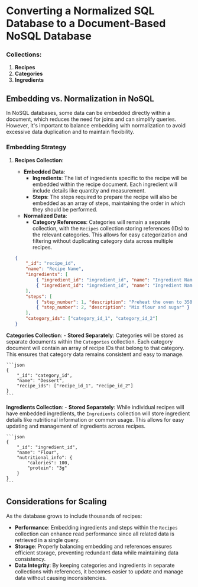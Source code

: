 # Converting a Normalized SQL Database to a Document-Based NoSQL Database

### Collections:
1. **Recipes**
2. **Categories**
3. **Ingredients**

## Embedding vs. Normalization in NoSQL

In NoSQL databases, some data can be embedded directly within a document, which reduces the need for joins and can simplify queries. However, it's important to balance embedding with normalization to avoid excessive data duplication and to maintain flexibility.

### Embedding Strategy

1. **Recipes Collection**:
    - **Embedded Data**:
        - **Ingredients**: The list of ingredients specific to the recipe will be embedded within the recipe document. Each ingredient will include details like quantity and measurement.
        - **Steps**: The steps required to prepare the recipe will also be embedded as an array of steps, maintaining the order in which they should be performed.
    - **Normalized Data**:
        - **Category References**: Categories will remain a separate collection, with the `Recipes` collection storing references (IDs) to the relevant categories. This allows for easy categorization and filtering without duplicating category data across multiple recipes.

    ```json
    {
        "_id": "recipe_id",
        "name": "Recipe Name",
        "ingredients": [
            { "ingredient_id": "ingredient_id", "name": "Ingredient Name", "quantity": "1", "measurement": "cup" },
            { "ingredient_id": "ingredient_id", "name": "Ingredient Name", "quantity": "2", "measurement": "tbsp" }
        ],
        "steps": [
            { "step_number": 1, "description": "Preheat the oven to 350°F" },
            { "step_number": 2, "description": "Mix flour and sugar" }
        ],
        "category_ids": ["category_id_1", "category_id_2"]
    }
    ```

 **Categories Collection**:
    - **Stored Separately**: Categories will be stored as separate documents within the `Categories` collection. Each category document will contain an array of recipe IDs that belong to that category. This ensures that category data remains consistent and easy to manage.

    ```json
    {
        "_id": "category_id",
        "name": "Dessert",
        "recipe_ids": ["recipe_id_1", "recipe_id_2"]
    }
    ```

 **Ingredients Collection**:
    - **Stored Separately**: While individual recipes will have embedded ingredients, the `Ingredients` collection will store ingredient details like nutritional information or common usage. This allows for easy updating and management of ingredients across recipes.

    ```json
    {
        "_id": "ingredient_id",
        "name": "Flour",
        "nutritional_info": {
            "calories": 100,
            "protein": "3g"
        }
    }
    ```

##  Considerations for Scaling

As the database grows to include thousands of recipes:
- **Performance**: Embedding ingredients and steps within the `Recipes` collection can enhance read performance since all related data is retrieved in a single query.
- **Storage**: Properly balancing embedding and references ensures efficient storage, preventing redundant data while maintaining data consistency.
- **Data Integrity**: By keeping categories and ingredients in separate collections with references, it becomes easier to update and manage data without causing inconsistencies.

